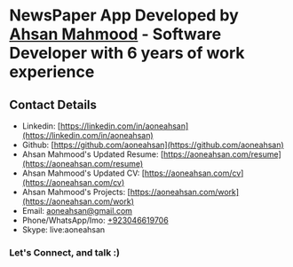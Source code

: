 # NewsPaper App Developed by [Ahsan Mahmood](https://aoneahsan.com) - Software Developer with 6 years of work experience

## Contact Details

-   Linkedin: [https://linkedin.com/in/aoneahsan](https://linkedin.com/in/aoneahsan)
-   Github: [https://github.com/aoneahsan](https://github.com/aoneahsan)
-   Ahsan Mahmood's Updated Resume: [https://aoneahsan.com/resume](https://aoneahsan.com/resume)
-   Ahsan Mahmood's Updated CV: [https://aoneahsan.com/cv](https://aoneahsan.com/cv)
-   Ahsan Mahmood's Projects: [https://aoneahsan.com/work](https://aoneahsan.com/work)
-   Email: [aoneahsan@gmail.com](mailto:aoneahsan@gmail.com)
-   Phone/WhatsApp/Imo: [+923046619706](tel:+923046619706)
-   Skype: live:aoneahsan

### Let's Connect, and talk :)
